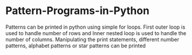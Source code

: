 # Pattern-Programs-in-Python
Patterns can be printed in python using simple for loops. First outer loop is used to handle number of rows and Inner nested loop is used to handle the number of columns. Manipulating the print statements, different number patterns, alphabet patterns or star patterns can be printed
